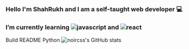 ### Hello I'm ShahRukh and I am a self-taught web developer 💻
### I’m currently learning ![javascript](https://user-images.githubusercontent.com/95552151/158097266-846338ad-5745-405d-82e5-8585c6c10bfa.png) and ![react](https://user-images.githubusercontent.com/95552151/158097305-e59d3f00-7685-4b5d-9651-fe063a3b5c48.png)




Build README Python
![noircss's GitHub stats](https://github-readme-stats.vercel.app/api?username=noircss&show_icons=true&theme=dracula)

